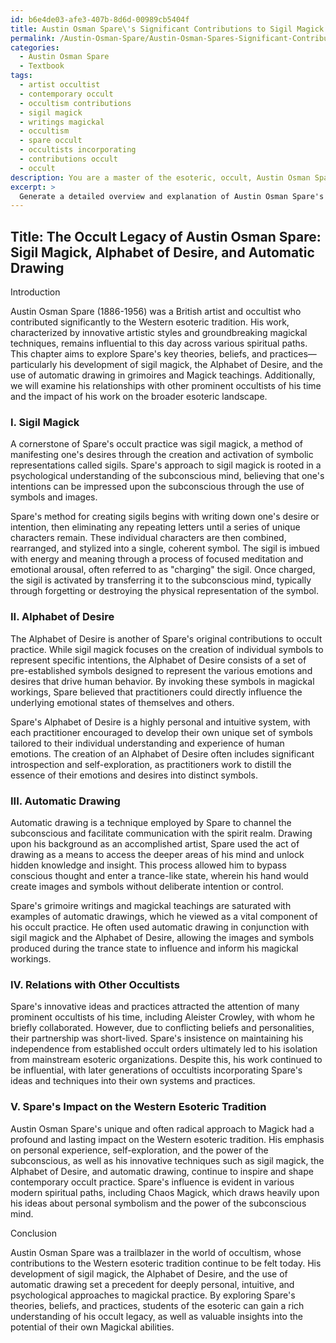 ```yaml
---
id: b6e4de03-afe3-407b-8d6d-00989cb5404f
title: Austin Osman Spare\'s Significant Contributions to Sigil Magick and Esotericism
permalink: /Austin-Osman-Spare/Austin-Osman-Spares-Significant-Contributions-to-Sigil-Magick-and-Esotericism/
categories:
  - Austin Osman Spare
  - Textbook
tags:
  - artist occultist
  - contemporary occult
  - occultism contributions
  - sigil magick
  - writings magickal
  - occultism
  - spare occult
  - occultists incorporating
  - contributions occult
  - occult
description: You are a master of the esoteric, occult, Austin Osman Spare and education, you have written many textbooks on the subject in ways that provide students with rich and deep understanding of the subject. You are being asked to write textbook-like sections on a topic and you do it with full context, explainability, and reliability in accuracy to the true facts of the topic at hand, in a textbook style that a student would easily be able to learn from, in a rich, engaging, and contextual way. Always include relevant context (such as formulas and history), related concepts, and in a way that someone can gain deep insights from.
excerpt: > 
  Generate a detailed overview and explanation of Austin Osman Spare's key occult theories, beliefs, and practices, particularly focusing on his development of sigil magick, the Alphabet of Desire, and the use of automatic drawing in his grimoire and Magick teachings. Also, elaborate on his relationship with other occultists during his time, and the impacts his work had on the Western esoteric tradition.
---
```


## Title: The Occult Legacy of Austin Osman Spare: Sigil Magick, Alphabet of Desire, and Automatic Drawing

Introduction

Austin Osman Spare (1886-1956) was a British artist and occultist who contributed significantly to the Western esoteric tradition. His work, characterized by innovative artistic styles and groundbreaking magickal techniques, remains influential to this day across various spiritual paths. This chapter aims to explore Spare's key theories, beliefs, and practices—particularly his development of sigil magick, the Alphabet of Desire, and the use of automatic drawing in grimoires and Magick teachings. Additionally, we will examine his relationships with other prominent occultists of his time and the impact of his work on the broader esoteric landscape.

### I. Sigil Magick

A cornerstone of Spare's occult practice was sigil magick, a method of manifesting one's desires through the creation and activation of symbolic representations called sigils. Spare's approach to sigil magick is rooted in a psychological understanding of the subconscious mind, believing that one's intentions can be impressed upon the subconscious through the use of symbols and images.

Spare's method for creating sigils begins with writing down one's desire or intention, then eliminating any repeating letters until a series of unique characters remain. These individual characters are then combined, rearranged, and stylized into a single, coherent symbol. The sigil is imbued with energy and meaning through a process of focused meditation and emotional arousal, often referred to as "charging" the sigil. Once charged, the sigil is activated by transferring it to the subconscious mind, typically through forgetting or destroying the physical representation of the symbol.

### II. Alphabet of Desire

The Alphabet of Desire is another of Spare's original contributions to occult practice. While sigil magick focuses on the creation of individual symbols to represent specific intentions, the Alphabet of Desire consists of a set of pre-established symbols designed to represent the various emotions and desires that drive human behavior. By invoking these symbols in magickal workings, Spare believed that practitioners could directly influence the underlying emotional states of themselves and others.

Spare's Alphabet of Desire is a highly personal and intuitive system, with each practitioner encouraged to develop their own unique set of symbols tailored to their individual understanding and experience of human emotions. The creation of an Alphabet of Desire often includes significant introspection and self-exploration, as practitioners work to distill the essence of their emotions and desires into distinct symbols.

### III. Automatic Drawing

Automatic drawing is a technique employed by Spare to channel the subconscious and facilitate communication with the spirit realm. Drawing upon his background as an accomplished artist, Spare used the act of drawing as a means to access the deeper areas of his mind and unlock hidden knowledge and insight. This process allowed him to bypass conscious thought and enter a trance-like state, wherein his hand would create images and symbols without deliberate intention or control.

Spare's grimoire writings and magickal teachings are saturated with examples of automatic drawings, which he viewed as a vital component of his occult practice. He often used automatic drawing in conjunction with sigil magick and the Alphabet of Desire, allowing the images and symbols produced during the trance state to influence and inform his magickal workings.

### IV. Relations with Other Occultists

Spare's innovative ideas and practices attracted the attention of many prominent occultists of his time, including Aleister Crowley, with whom he briefly collaborated. However, due to conflicting beliefs and personalities, their partnership was short-lived. Spare's insistence on maintaining his independence from established occult orders ultimately led to his isolation from mainstream esoteric organizations. Despite this, his work continued to be influential, with later generations of occultists incorporating Spare's ideas and techniques into their own systems and practices.

### V. Spare's Impact on the Western Esoteric Tradition

Austin Osman Spare's unique and often radical approach to Magick had a profound and lasting impact on the Western esoteric tradition. His emphasis on personal experience, self-exploration, and the power of the subconscious, as well as his innovative techniques such as sigil magick, the Alphabet of Desire, and automatic drawing, continue to inspire and shape contemporary occult practice. Spare's influence is evident in various modern spiritual paths, including Chaos Magick, which draws heavily upon his ideas about personal symbolism and the power of the subconscious mind.

Conclusion

Austin Osman Spare was a trailblazer in the world of occultism, whose contributions to the Western esoteric tradition continue to be felt today. His development of sigil magick, the Alphabet of Desire, and the use of automatic drawing set a precedent for deeply personal, intuitive, and psychological approaches to magickal practice. By exploring Spare's theories, beliefs, and practices, students of the esoteric can gain a rich understanding of his occult legacy, as well as valuable insights into the potential of their own Magickal abilities.
